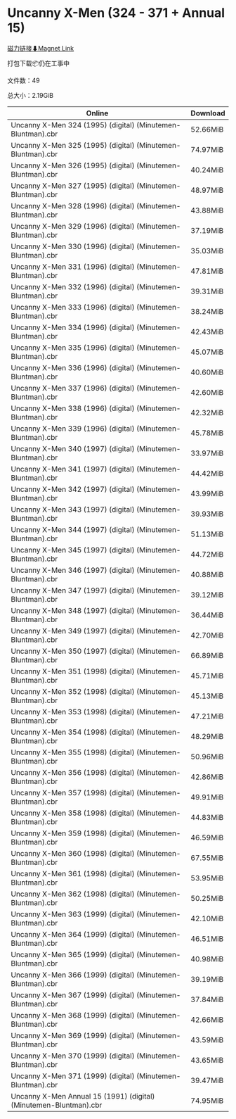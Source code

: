 # Uncanny X-Men (324 - 371 + Annual 15)

[磁力链接⬇Magnet Link](magnet:?xt=urn:btih:c4d737a97c50d6ffac6bcacaaec2933ee66295f4&dn=Uncanny%20X-Men%20%28324%20-%20371%20%2B%20Annual%2015%29)

打包下载📦仍在工事中

文件数：49

总大小：2.19GiB

Online | Download
--- | ---
Uncanny X-Men 324 (1995) (digital) (Minutemen-Bluntman).cbr | 52.66MiB
Uncanny X-Men 325 (1995) (digital) (Minutemen-Bluntman).cbr | 74.97MiB
Uncanny X-Men 326 (1995) (digital) (Minutemen-Bluntman).cbr | 40.24MiB
Uncanny X-Men 327 (1995) (digital) (Minutemen-Bluntman).cbr | 48.97MiB
Uncanny X-Men 328 (1996) (digital) (Minutemen-Bluntman).cbr | 43.88MiB
Uncanny X-Men 329 (1996) (digital) (Minutemen-Bluntman).cbr | 37.19MiB
Uncanny X-Men 330 (1996) (digital) (Minutemen-Bluntman).cbr | 35.03MiB
Uncanny X-Men 331 (1996) (digital) (Minutemen-Bluntman).cbr | 47.81MiB
Uncanny X-Men 332 (1996) (digital) (Minutemen-Bluntman).cbr | 39.31MiB
Uncanny X-Men 333 (1996) (digital) (Minutemen-Bluntman).cbr | 38.24MiB
Uncanny X-Men 334 (1996) (digital) (Minutemen-Bluntman).cbr | 42.43MiB
Uncanny X-Men 335 (1996) (digital) (Minutemen-Bluntman).cbr | 45.07MiB
Uncanny X-Men 336 (1996) (digital) (Minutemen-Bluntman).cbr | 40.60MiB
Uncanny X-Men 337 (1996) (digital) (Minutemen-Bluntman).cbr | 42.60MiB
Uncanny X-Men 338 (1996) (digital) (Minutemen-Bluntman).cbr | 42.32MiB
Uncanny X-Men 339 (1996) (digital) (Minutemen-Bluntman).cbr | 45.78MiB
Uncanny X-Men 340 (1997) (digital) (Minutemen-Bluntman).cbr | 33.97MiB
Uncanny X-Men 341 (1997) (digital) (Minutemen-Bluntman).cbr | 44.42MiB
Uncanny X-Men 342 (1997) (digital) (Minutemen-Bluntman).cbr | 43.99MiB
Uncanny X-Men 343 (1997) (digital) (Minutemen-Bluntman).cbr | 39.93MiB
Uncanny X-Men 344 (1997) (digital) (Minutemen-Bluntman).cbr | 51.13MiB
Uncanny X-Men 345 (1997) (digital) (Minutemen-Bluntman).cbr | 44.72MiB
Uncanny X-Men 346 (1997) (digital) (Minutemen-Bluntman).cbr | 40.88MiB
Uncanny X-Men 347 (1997) (digital) (Minutemen-Bluntman).cbr | 39.12MiB
Uncanny X-Men 348 (1997) (digital) (Minutemen-Bluntman).cbr | 36.44MiB
Uncanny X-Men 349 (1997) (digital) (Minutemen-Bluntman).cbr | 42.70MiB
Uncanny X-Men 350 (1997) (digital) (Minutemen-Bluntman).cbr | 66.89MiB
Uncanny X-Men 351 (1998) (digital) (Minutemen-Bluntman).cbr | 45.71MiB
Uncanny X-Men 352 (1998) (digital) (Minutemen-Bluntman).cbr | 45.13MiB
Uncanny X-Men 353 (1998) (digital) (Minutemen-Bluntman).cbr | 47.21MiB
Uncanny X-Men 354 (1998) (digital) (Minutemen-Bluntman).cbr | 48.29MiB
Uncanny X-Men 355 (1998) (digital) (Minutemen-Bluntman).cbr | 50.96MiB
Uncanny X-Men 356 (1998) (digital) (Minutemen-Bluntman).cbr | 42.86MiB
Uncanny X-Men 357 (1998) (digital) (Minutemen-Bluntman).cbr | 49.91MiB
Uncanny X-Men 358 (1998) (digital) (Minutemen-Bluntman).cbr | 44.83MiB
Uncanny X-Men 359 (1998) (digital) (Minutemen-Bluntman).cbr | 46.59MiB
Uncanny X-Men 360 (1998) (digital) (Minutemen-Bluntman).cbr | 67.55MiB
Uncanny X-Men 361 (1998) (digital) (Minutemen-Bluntman).cbr | 53.95MiB
Uncanny X-Men 362 (1998) (digital) (Minutemen-Bluntman).cbr | 50.25MiB
Uncanny X-Men 363 (1999) (digital) (Minutemen-Bluntman).cbr | 42.10MiB
Uncanny X-Men 364 (1999) (digital) (Minutemen-Bluntman).cbr | 46.51MiB
Uncanny X-Men 365 (1999) (digital) (Minutemen-Bluntman).cbr | 40.98MiB
Uncanny X-Men 366 (1999) (digital) (Minutemen-Bluntman).cbr | 39.19MiB
Uncanny X-Men 367 (1999) (digital) (Minutemen-Bluntman).cbr | 37.84MiB
Uncanny X-Men 368 (1999) (digital) (Minutemen-Bluntman).cbr | 42.66MiB
Uncanny X-Men 369 (1999) (digital) (Minutemen-Bluntman).cbr | 43.59MiB
Uncanny X-Men 370 (1999) (digital) (Minutemen-Bluntman).cbr | 43.65MiB
Uncanny X-Men 371 (1999) (digital) (Minutemen-Bluntman).cbr | 39.47MiB
Uncanny X-Men Annual 15 (1991) (digital) (Minutemen-Bluntman).cbr | 74.95MiB